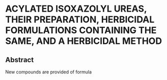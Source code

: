 # ACYLATED ISOXAZOLYL UREAS, THEIR PREPARATION, HERBICIDAL FORMULATIONS CONTAINING THE SAME, AND A HERBICIDAL METHOD

## Abstract
New compounds are provided of formula